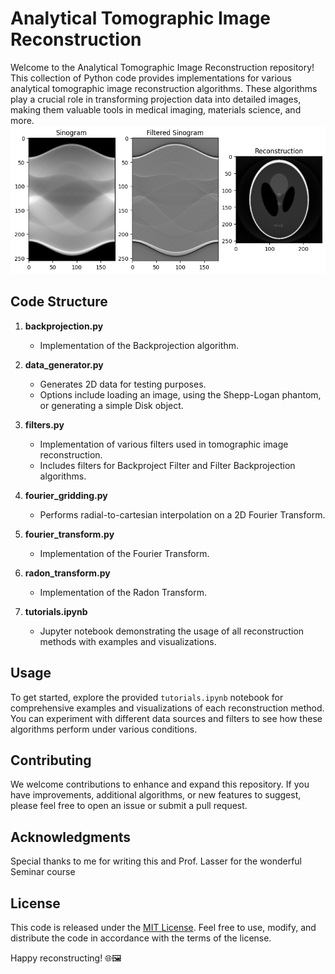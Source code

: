 # Analytical Tomographic Image Reconstruction

Welcome to the Analytical Tomographic Image Reconstruction repository! This collection of Python code provides implementations for various analytical tomographic image reconstruction algorithms. These algorithms play a crucial role in transforming projection data into detailed images, making them valuable tools in medical imaging, materials science, and more.
![Filtered Backprojection](filterbackproj.png)
## Code Structure

1. **backprojection.py**
   - Implementation of the Backprojection algorithm.

2. **data_generator.py**
   - Generates 2D data for testing purposes.
   - Options include loading an image, using the Shepp-Logan phantom, or generating a simple Disk object.

3. **filters.py**
   - Implementation of various filters used in tomographic image reconstruction.
   - Includes filters for Backproject Filter and Filter Backprojection algorithms.

4. **fourier_gridding.py**
   - Performs radial-to-cartesian interpolation on a 2D Fourier Transform.

5. **fourier_transform.py**
   - Implementation of the Fourier Transform.

6. **radon_transform.py**
   - Implementation of the Radon Transform.

7. **tutorials.ipynb**
   - Jupyter notebook demonstrating the usage of all reconstruction methods with examples and visualizations.

## Usage

To get started, explore the provided `tutorials.ipynb` notebook for comprehensive examples and visualizations of each reconstruction method. You can experiment with different data sources and filters to see how these algorithms perform under various conditions.

## Contributing

We welcome contributions to enhance and expand this repository. If you have improvements, additional algorithms, or new features to suggest, please feel free to open an issue or submit a pull request.

## Acknowledgments

Special thanks to me for writing this and Prof. Lasser for the wonderful Seminar course

## License

This code is released under the [MIT License](LICENSE.md). Feel free to use, modify, and distribute the code in accordance with the terms of the license.

Happy reconstructing! 🌐🖼️
